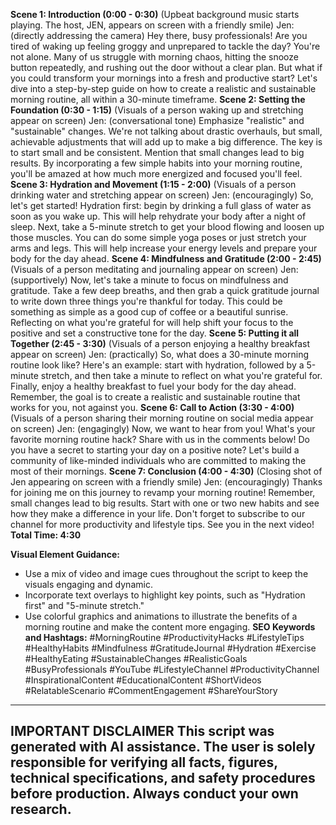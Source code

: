 **Scene 1: Introduction (0:00 - 0:30)**
(Upbeat background music starts playing. The host, JEN, appears on screen with a friendly smile)
Jen: (directly addressing the camera) Hey there, busy professionals!
Are you tired of waking up feeling groggy and unprepared to tackle the day? You're not alone.
Many of us struggle with morning chaos, hitting the snooze button repeatedly, and rushing out the door without a clear plan.
But what if you could transform your mornings into a fresh and productive start?
Let's dive into a step-by-step guide on how to create a realistic and sustainable morning routine, all within a 30-minute timeframe.
**Scene 2: Setting the Foundation (0:30 - 1:15)**
(Visuals of a person waking up and stretching appear on screen)
Jen: (conversational tone) Emphasize "realistic" and "sustainable" changes.
We're not talking about drastic overhauls, but small, achievable adjustments that will add up to make a big difference.
The key is to start small and be consistent. Mention that small changes lead to big results.
By incorporating a few simple habits into your morning routine, you'll be amazed at how much more energized and focused you'll feel.
**Scene 3: Hydration and Movement (1:15 - 2:00)**
(Visuals of a person drinking water and stretching appear on screen)
Jen: (encouragingly) So, let's get started!
Hydration first: begin by drinking a full glass of water as soon as you wake up.
This will help rehydrate your body after a night of sleep.
Next, take a 5-minute stretch to get your blood flowing and loosen up those muscles.
You can do some simple yoga poses or just stretch your arms and legs.
This will help increase your energy levels and prepare your body for the day ahead.
**Scene 4: Mindfulness and Gratitude (2:00 - 2:45)**
(Visuals of a person meditating and journaling appear on screen)
Jen: (supportively) Now, let's take a minute to focus on mindfulness and gratitude.
Take a few deep breaths, and then grab a quick gratitude journal to write down three things you're thankful for today.
This could be something as simple as a good cup of coffee or a beautiful sunrise.
Reflecting on what you're grateful for will help shift your focus to the positive and set a constructive tone for the day.
**Scene 5: Putting it all Together (2:45 - 3:30)**
(Visuals of a person enjoying a healthy breakfast appear on screen)
Jen: (practically) So, what does a 30-minute morning routine look like?
Here's an example: start with hydration, followed by a 5-minute stretch, and then take a minute to reflect on what you're grateful for.
Finally, enjoy a healthy breakfast to fuel your body for the day ahead.
Remember, the goal is to create a realistic and sustainable routine that works for you, not against you.
**Scene 6: Call to Action (3:30 - 4:00)**
(Visuals of a person sharing their morning routine on social media appear on screen)
Jen: (engagingly) Now, we want to hear from you!
What's your favorite morning routine hack? Share with us in the comments below!
Do you have a secret to starting your day on a positive note?
Let's build a community of like-minded individuals who are committed to making the most of their mornings.
**Scene 7: Conclusion (4:00 - 4:30)**
(Closing shot of Jen appearing on screen with a friendly smile)
Jen: (encouragingly) Thanks for joining me on this journey to revamp your morning routine!
Remember, small changes lead to big results. Start with one or two new habits and see how they make a difference in your life.
Don't forget to subscribe to our channel for more productivity and lifestyle tips. See you in the next video!
**Total Time: 4:30**

**Visual Element Guidance:**
- Use a mix of video and image cues throughout the script to keep the visuals engaging and dynamic.
- Incorporate text overlays to highlight key points, such as "Hydration first" and "5-minute stretch."
- Use colorful graphics and animations to illustrate the benefits of a morning routine and make the content more engaging.
**SEO Keywords and Hashtags:**
#MorningRoutine #ProductivityHacks #LifestyleTips #HealthyHabits #Mindfulness #GratitudeJournal #Hydration #Exercise #HealthyEating #SustainableChanges #RealisticGoals #BusyProfessionals #YouTube #LifestyleChannel #ProductivityChannel #InspirationalContent #EducationalContent #ShortVideos #RelatableScenario #CommentEngagement #ShareYourStory

---
**IMPORTANT DISCLAIMER**
This script was generated with AI assistance.
The user is solely responsible for verifying all facts, figures, technical specifications, and safety procedures before production.
Always conduct your own research.
---
